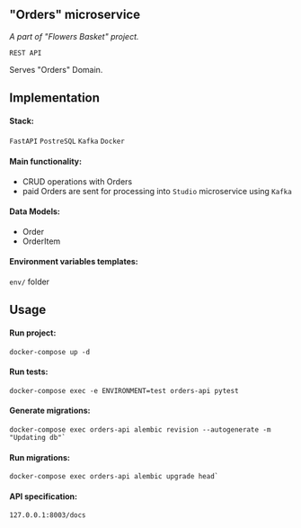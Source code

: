 ## "Orders" microservice
*A part of "Flowers Basket" project.*

`REST API`

Serves "Orders" Domain.

## Implementation

#### Stack:
`FastAPI` `PostreSQL` `Kafka` `Docker`

#### Main functionality:
- CRUD operations with Orders
- paid Orders are sent for processing into `Studio` microservice using `Kafka`

#### Data Models:
- Order
- OrderItem

#### Environment variables templates:
`env/` folder

## Usage

#### Run project:
```console
docker-compose up -d
```

#### Run tests:
```console
docker-compose exec -e ENVIRONMENT=test orders-api pytest
```

#### Generate migrations:
```console
docker-compose exec orders-api alembic revision --autogenerate -m "Updating db"`
```

#### Run migrations:
```console
docker-compose exec orders-api alembic upgrade head`
```

#### API specification:
`127.0.0.1:8003/docs`
